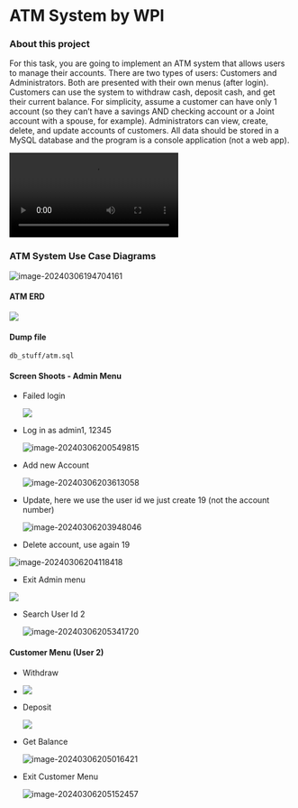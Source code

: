 # ATM System by WPI



### About this project

For this task, you are going to implement an ATM system that allows users to manage
their accounts. There are two types of users: Customers and Administrators. Both are
presented with their own menus (after login). Customers can use the system to
withdraw cash, deposit cash, and get their current balance. For simplicity, assume a
customer can have only 1 account (so they can’t have a savings AND checking account
or a Joint account with a spouse, for example). Administrators can view, create,
delete, and update accounts of customers. All data should be stored in a MySQL
database and the program is a console application (not a web app).



<video src="./demo.mp4"></video>





### ATM System Use Case Diagrams

![image-20240306194704161](./user_case.png)

#### ATM ERD

![](./atm_eer.png)

#### Dump file

`db_stuff/atm.sql`

#### Screen Shoots - Admin Menu

- Failed login

  ![](./screen1.png)

- Log in as admin1, 12345

  ![image-20240306200549815](./screen2.png)

  

- Add new Account 

  ![image-20240306203613058](./screen1.png)

* Update, here we use the user id we just create 19 (not the account number)

  ![image-20240306203948046](./screen4png)



- Delete account, use again 19

![image-20240306204118418](./screen6.png)

- Exit Admin menu

![](./screen7.png)



- Search User Id 2

  ![image-20240306205341720](./screen13.png)



#### Customer Menu (User 2)

- Withdraw

- ![](./screen8.png)

- Deposit

  ![](./screen10.png)



- Get Balance

  ![image-20240306205016421](./screen11.png)

- Exit Customer Menu

  ![image-20240306205152457](./screen12.png)